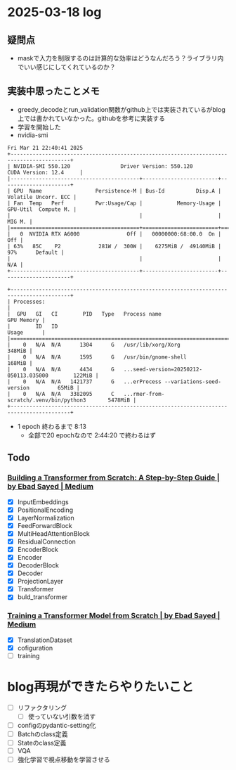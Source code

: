 # 2025-03-18 log

## 疑問点
- maskで入力を制限するのは計算的な効率はどうなんだろう？ライブラリ内でいい感じにしてくれているのか？

## 実装中思ったことメモ
- greedy_decodeとrun_validation関数がgithub上では実装されているがblog上では書かれていなかった。githubを参考に実装する
- 学習を開始した
- nvidia-smi
```
Fri Mar 21 22:40:41 2025       
+-----------------------------------------------------------------------------------------+
| NVIDIA-SMI 550.120                Driver Version: 550.120        CUDA Version: 12.4     |
|-----------------------------------------+------------------------+----------------------+
| GPU  Name                 Persistence-M | Bus-Id          Disp.A | Volatile Uncorr. ECC |
| Fan  Temp   Perf          Pwr:Usage/Cap |           Memory-Usage | GPU-Util  Compute M. |
|                                         |                        |               MIG M. |
|=========================================+========================+======================|
|   0  NVIDIA RTX A6000               Off |   00000000:68:00.0  On |                  Off |
| 63%   85C    P2            281W /  300W |    6275MiB /  49140MiB |     97%      Default |
|                                         |                        |                  N/A |
+-----------------------------------------+------------------------+----------------------+
                                                                                         
+-----------------------------------------------------------------------------------------+
| Processes:                                                                              |
|  GPU   GI   CI        PID   Type   Process name                              GPU Memory |
|        ID   ID                                                               Usage      |
|=========================================================================================|
|    0   N/A  N/A      1304      G   /usr/lib/xorg/Xorg                            348MiB |
|    0   N/A  N/A      1595      G   /usr/bin/gnome-shell                          168MiB |
|    0   N/A  N/A      4434      G   ...seed-version=20250212-050113.035000        122MiB |
|    0   N/A  N/A   1421737      G   ...erProcess --variations-seed-version         65MiB |
|    0   N/A  N/A   3382095      C   ...rmer-from-scratch/.venv/bin/python3       5478MiB |
+-----------------------------------------------------------------------------------------+
```
- 1 epoch 終わるまで 8:13
  - 全部で20 epochなので 2:44:20 で終わるはず

## Todo
### [Building a Transformer from Scratch: A Step-by-Step Guide | by Ebad Sayed | Medium](https://medium.com/@sayedebad.777/building-a-transformer-from-scratch-a-step-by-step-guide-a3df0aeb7c9a)
- [x] InputEmbeddings
- [x] PositionalEncoding
- [x] LayerNormalization
- [x] FeedForwardBlock
- [x] MultiHeadAttentionBlock
- [x] ResidualConnection
- [x] EncoderBlock
- [x] Encoder
- [x] DecoderBlock
- [x] Decoder
- [x] ProjectionLayer
- [x] Transformer
- [x] buld_transformer

### [Training a Transformer Model from Scratch | by Ebad Sayed | Medium](https://medium.com/@sayedebad.777/training-a-transformer-model-from-scratch-25bb270f5888)
- [x] TranslationDataset
- [x] cofiguration
- [ ] training

# blog再現ができたらやりたいこと
- [ ] リファクタリング
  - [ ] 使っていない引数を消す
- [ ] configのpydantic-setting化
- [ ] Batchのclass定義
- [ ] Stateのclass定義
- [ ] VQA
- [ ] 強化学習で視点移動を学習させる